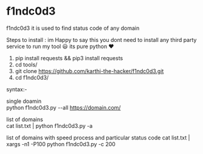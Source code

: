 # f1ndc0d3
f1ndc0d3 it is used to find status code of any domain 

Steps to install :
im Happy to say this you dont need to install any third party service to run my tool 😃
its pure python ❤️️

1. pip install requests && pip3 install requests
2. cd tools/
3. git clone https://github.com/karthi-the-hacker/f1ndc0d3.git
4. cd f1ndc0d3/

syntax:-

single doamin  
              python f1ndc0d3.py --all https://domain.com/
              
list of domains  
              cat list.txt | python f1ndc0d3.py -a
              
list of domains with speed process and particular status code 
              cat list.txt | xargs -n1 -P100 python f1ndc0d3.py -c 200 
